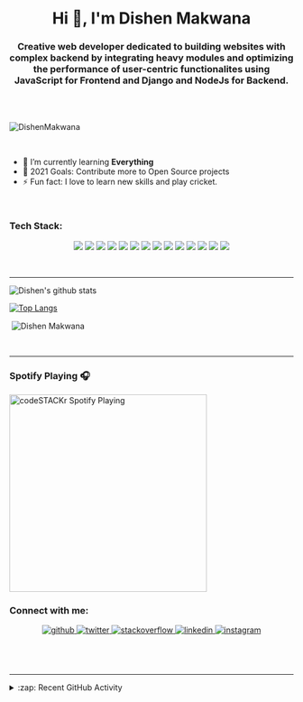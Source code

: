 <h1 align="center">Hi 👋, I'm Dishen Makwana</h1>
<h3 align="center">Creative web developer dedicated to building websites with complex backend by integrating heavy modules and optimizing the performance of user-centric functionalites using JavaScript for Frontend and Django and NodeJs for Backend.</h3>

</br>
</br>

<p align="left"> <img src="https://komarev.com/ghpvc/?username=DishenMakwana" alt="DishenMakwana" /> </p>
<!-- ![Twitter Follow](https://img.shields.io/twitter/follow/DishenM?color=%231DA1F2&logo=Twitter&style=for-the-badge) -->
</br>

- 🌱 I’m currently learning **Everything**
- 🥅 2021 Goals: Contribute more to Open Source projects
- ⚡ Fun fact: I love to learn new skills and play cricket.

<br />

### Tech Stack:

<p align="center">
<img src="https://img.shields.io/badge/C%2B%2B-00599C?style=for-the-badge&logo=c%2B%2B&logoColor=white"/>
<img src="https://img.shields.io/badge/Python-3776AB?style=for-the-badge&logo=python&logoColor=white"/>
<img src="https://img.shields.io/badge/HTML-239120?style=for-the-badge&logo=html5&logoColor=white"/>
<img src="https://img.shields.io/badge/CSS-239120?&style=for-the-badge&logo=css3&logoColor=white"/>
<img src="https://img.shields.io/badge/JavaScript-F7DF1E?style=for-the-badge&logo=javascript&logoColor=black"/>
<img src="https://img.shields.io/badge/C-00599C?style=for-the-badge&logo=c&logoColor=white"/>
<img src="https://img.shields.io/badge/Bootstrap-563D7C?style=for-the-badge&logo=bootstrap&logoColor=white"/>
<img src="https://img.shields.io/badge/Django-092E20?style=for-the-badge&logo=django&logoColor=white"/>
<img src="https://img.shields.io/badge/MySQL-00000F?style=for-the-badge&logo=mysql&logoColor=white"/>
<img src="https://img.shields.io/badge/SQLite-07405E?style=for-the-badge&logo=sqlite&logoColor=white"/>
<img src="https://img.shields.io/badge/Heroku-430098?style=for-the-badge&logo=heroku&logoColor=white"/>
<img src="https://img.shields.io/badge/React-20232A?style=for-the-badge&logo=react&logoColor=61DAFB"/>
<img src="https://img.shields.io/badge/Netlify-00C7B7?style=for-the-badge&logo=netlify&logoColor=white"/>
<img src="https://img.shields.io/badge/Material--UI-0081CB?style=for-the-badge&logo=material-ui&logoColor=white"/>
<!-- <img src="https://img.shields.io/badge/React_Native-20232A?style=for-the-badge&logo=react&logoColor=61DAFB"/> -->
<!-- <img src="https://img.shields.io/badge/Tailwind_CSS-38B2AC?style=for-the-badge&logo=tailwind-css&logoColor=white"/> -->
<!-- <img src="https://img.shields.io/badge/styled--components-DB7093?style=for-the-badge&logo=styled-components&logoColor=white"/> -->
<!-- <img src="https://img.shields.io/badge/React_Router-CA4245?style=for-the-badge&logo=react-router&logoColor=white"/> -->
<!-- <img src="https://img.shields.io/badge/Flask-000000?style=for-the-badge&logo=flask&logoColor=white"/> -->

</p>

<!-- <img align="left" alt="Visual Studio Code" width="26px" src="https://raw.githubusercontent.com/github/explore/80688e429a7d4ef2fca1e82350fe8e3517d3494d/topics/visual-studio-code/visual-studio-code.png" />
<img align="left" alt="CPP" width="26px" src="https://raw.githubusercontent.com/github/explore/80688e429a7d4ef2fca1e82350fe8e3517d3494d/topics/cpp/cpp.png" />
<img align="left" alt="HTML5" width="26px" src="https://raw.githubusercontent.com/github/explore/80688e429a7d4ef2fca1e82350fe8e3517d3494d/topics/html/html.png" />
<img align="left" alt="CSS3" width="26px" src="https://raw.githubusercontent.com/github/explore/80688e429a7d4ef2fca1e82350fe8e3517d3494d/topics/css/css.png" />
<img align="left" alt="C" width="26px" src="https://raw.githubusercontent.com/github/explore/80688e429a7d4ef2fca1e82350fe8e3517d3494d/topics/c/c.png" />
<img align="left" alt="Python" width="26px" src="https://raw.githubusercontent.com/github/explore/80688e429a7d4ef2fca1e82350fe8e3517d3494d/topics/python/python.png" />
<img align="left" alt="Git" width="26px" src="https://raw.githubusercontent.com/github/explore/80688e429a7d4ef2fca1e82350fe8e3517d3494d/topics/git/git.png" />
<img align="left" alt="GitHub" width="26px" src="https://raw.githubusercontent.com/github/explore/78df643247d429f6cc873026c0622819ad797942/topics/github/github.png" /> -->

</br>

---

![Dishen's github stats](https://github-readme-stats.vercel.app/api?username=DishenMakwana&show_icons=true&locale=en&count_private=true)
<br />

[![Top Langs](https://github-readme-stats.vercel.app/api/top-langs?username=DishenMakwana&show_icons=true&locale=en&layout=compact)](https://github.com/anuraghazra/github-readme-stats)
<br />

<p>&nbsp;<img align="center" src="https://github-readme-streak-stats.herokuapp.com/?user=DishenMakwana&" alt="Dishen Makwana" /></p>
<br />

---

### Spotify Playing 🎧

[<img src="https://now-playing-codestackr.vercel.app/api/spotify-playing" alt="codeSTACKr Spotify Playing" width="350" />](https://open.spotify.com/user/swyqyimdc12jajde4vpwd2x1b)
</br>

### Connect with me:

<div align="center">
<a href="https://github.com/DishenMakwana" target="_blank">
<img src=https://img.shields.io/badge/github-%2324292e.svg?&style=for-the-badge&logo=github&logoColor=white alt=github style="margin-bottom: 5px;" />
</a>
<a href="https://twitter.com/DishenM" target="_blank">
<img src=https://img.shields.io/badge/twitter-%2300acee.svg?&style=for-the-badge&logo=twitter&logoColor=white alt=twitter style="margin-bottom: 5px;" />
</a>
</a>
<a href="https://stackoverflow.com/users/15161894/dishen-makwana" target="_blank">
<img src=https://img.shields.io/badge/stackoverflow-%23F28032.svg?&style=for-the-badge&logo=stackoverflow&logoColor=white alt=stackoverflow style="margin-bottom: 5px;" />
</a>
<a href="https://linkedin.com/in/dishen-makwana" target="_blank">
<img src=https://img.shields.io/badge/linkedin-%231E77B5.svg?&style=for-the-badge&logo=linkedin&logoColor=white alt=linkedin style="margin-bottom: 5px;" />
</a>
<!-- <a href="https://www.facebook.com/pragati.verma.56863221" target="_blank">
<img src=https://img.shields.io/badge/facebook-%232E87FB.svg?&style=for-the-badge&logo=facebook&logoColor=white alt=facebook style="margin-bottom: 5px;" />
</a> -->
<a href="https://instagram.com/i_dishen_" target="_blank">
<img src=https://img.shields.io/badge/instagram-%23000000.svg?&style=for-the-badge&logo=instagram&logoColor=white alt=instagram style="margin-bottom: 5px;" />
</a>
<!-- <a href="https://medium.com/@itispragativerma" target="_blank">
<img src=https://img.shields.io/badge/medium-%23292929.svg?&style=for-the-badge&logo=medium&logoColor=white alt=medium style="margin-bottom: 5px;" />
</a>   -->
</div>

<!-- <a href="mailto:dishenmakwana.dm@gmail.com"><img align="left" alt="Dishen | Mail" width="22px" src="https://cdn.jsdelivr.net/npm/simple-icons@v3/icons/gmail.svg" /></a>
<a href="https://verywellhealth.herokuapp.com"><img align="left" alt="Dishen | Website" width="22px" src="https://raw.githubusercontent.com/iconic/open-iconic/master/svg/globe.svg" /></a>
<a href="https://twitter.com/DishenM"><img align="left" alt="Dishen | Twitter" width="22px" src="https://cdn.jsdelivr.net/npm/simple-icons@v3/icons/twitter.svg" /></a>
<a href="https://linkedin.com/in/dishen-makwana"><img align="left" alt="Dishen | Linkedin" width="22px" src="https://cdn.jsdelivr.net/npm/simple-icons@v3/icons/linkedin.svg" /></a>
<a href="https://instagram.com/i_dishen_"><img align="left" alt="Dishen | Instagram" width="22px" src="https://cdn.jsdelivr.net/npm/simple-icons@v3/icons/instagram.svg" /></a> -->

</br>

<!-- [![Readme Card](https://github-readme-stats.vercel.app/api/pin/?username=DishenMakwana&repo=Algorithms-Implement-In-CPP)](https://github.com/anuraghazra/github-readme-stats)
</br> -->

<br>
<br>

---

<!-- ### 📕 Latest Blog Posts -->

<!-- BLOG-POST-LIST:START -->
<!-- BLOG-POST-LIST:END -->

<!-- <details>
  <summary>:zap: GitHub Stats</summary>

<img align="left" alt="DishenMakwana's GitHub Stats" src="https://github-readme-stats.dishenmakwana.vercel.app
/api?username=DishenMakwana&show_icons=true&hide_border=true" />

</details> -->

<details>
  <summary>:zap: Recent GitHub Activity</summary>
  
<!--START_SECTION:activity-->
1. 💪 Opened PR [#14](https://github.com/dhruv-vachhani/Sports-Academy-Info/pull/14) in [dhruv-vachhani/Sports-Academy-Info](https://github.com/dhruv-vachhani/Sports-Academy-Info)
2. 🎉 Merged PR [#1](https://github.com/DishenMakwana/Sports-Academy-Info/pull/1) in [DishenMakwana/Sports-Academy-Info](https://github.com/DishenMakwana/Sports-Academy-Info)
3. 💪 Opened PR [#1](https://github.com/DishenMakwana/Sports-Academy-Info/pull/1) in [DishenMakwana/Sports-Academy-Info](https://github.com/DishenMakwana/Sports-Academy-Info)
4. 💪 Opened PR [#13](https://github.com/dhruv-vachhani/Sports-Academy-Info/pull/13) in [dhruv-vachhani/Sports-Academy-Info](https://github.com/dhruv-vachhani/Sports-Academy-Info)
<!--END_SECTION:activity-->

</details>

